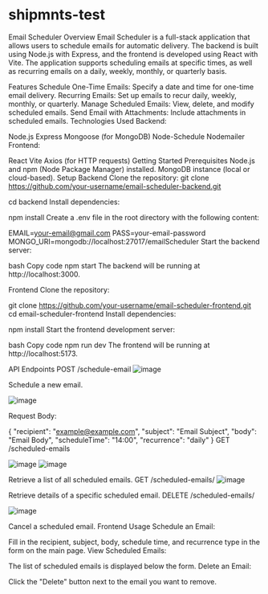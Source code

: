 ﻿# shipmnts-test
Email Scheduler
Overview
Email Scheduler is a full-stack application that allows users to schedule emails for automatic delivery. The backend is built using Node.js with Express, and the frontend is developed using React with Vite. The application supports scheduling emails at specific times, as well as recurring emails on a daily, weekly, monthly, or quarterly basis.

Features
Schedule One-Time Emails: Specify a date and time for one-time email delivery.
Recurring Emails: Set up emails to recur daily, weekly, monthly, or quarterly.
Manage Scheduled Emails: View, delete, and modify scheduled emails.
Send Email with Attachments: Include attachments in scheduled emails.
Technologies Used
Backend:

Node.js
Express
Mongoose (for MongoDB)
Node-Schedule
Nodemailer
Frontend:

React
Vite
Axios (for HTTP requests)
Getting Started
Prerequisites
Node.js and npm (Node Package Manager) installed.
MongoDB instance (local or cloud-based).
Setup
Backend
Clone the repository:
git clone https://github.com/your-username/email-scheduler-backend.git

cd backend
Install dependencies:

npm install
Create a .env file in the root directory with the following content:

EMAIL=your-email@gmail.com
PASS=your-email-password
MONGO_URI=mongodb://localhost:27017/emailScheduler
Start the backend server:

bash
Copy code
npm start
The backend will be running at http://localhost:3000.

Frontend
Clone the repository:


git clone https://github.com/your-username/email-scheduler-frontend.git
cd email-scheduler-frontend
Install dependencies:


npm install
Start the frontend development server:

bash
Copy code
npm run dev
The frontend will be running at http://localhost:5173.

API Endpoints
POST /schedule-email
![image](https://github.com/user-attachments/assets/ccefc42b-6d6b-4c0f-8e37-7027e8c3eafa)


Schedule a new email.

![image](https://github.com/user-attachments/assets/7798b687-adf6-494f-8cc8-03eb4e555d3a)


Request Body:

{
  "recipient": "example@example.com",
  "subject": "Email Subject",
  "body": "Email Body",
  "scheduleTime": "14:00",
  "recurrence": "daily"
}
GET /scheduled-emails

![image](https://github.com/user-attachments/assets/8ed700d3-9ec0-4bf0-81e9-4d228c31756d)
![image](https://github.com/user-attachments/assets/24042b3f-e475-4581-975d-08ff55ce9416)



Retrieve a list of all scheduled emails.
GET /scheduled-emails/
![image](https://github.com/user-attachments/assets/64b5f8fe-3848-4813-bc30-b340a8187706)


Retrieve details of a specific scheduled email.
DELETE /scheduled-emails/

![image](https://github.com/user-attachments/assets/f17917ae-3d7a-4c97-87f5-bcdd6be4c1a6)


Cancel a scheduled email.
Frontend Usage
Schedule an Email:

Fill in the recipient, subject, body, schedule time, and recurrence type in the form on the main page.
View Scheduled Emails:

The list of scheduled emails is displayed below the form.
Delete an Email:

Click the "Delete" button next to the email you want to remove.
